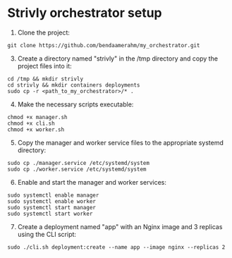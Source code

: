# Strivly orchestrator setup

1. Clone the project:
```
git clone https://github.com/bendaamerahm/my_orchestrator.git
```

3. Create a directory named "strivly" in the /tmp directory and copy the project files into it:
```
cd /tmp && mkdir strivly
cd strivly && mkdir containers deployments
sudo cp -r <path_to_my_orchestrator>/* .
```

4. Make the necessary scripts executable:
```
chmod +x manager.sh
chmod +x cli.sh
chmod +x worker.sh
```

5. Copy the manager and worker service files to the appropriate systemd directory:
```
sudo cp ./manager.service /etc/systemd/system
sudo cp ./worker.service /etc/systemd/system
```

6. Enable and start the manager and worker services:
```
sudo systemctl enable manager
sudo systemctl enable worker
sudo systemctl start manager
sudo systemctl start worker
```

7. Create a deployment named "app" with an Nginx image and 3 replicas using the CLI script:
```
sudo ./cli.sh deployment:create --name app --image nginx --replicas 2
```